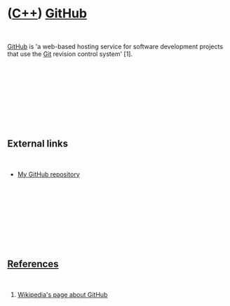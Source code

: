 



 

 

 

 

 

([C++](Cpp.md)) [GitHub](CppGitHub.md)
========================================

 

[GitHub](CppGitHub.md) is 'a web-based hosting service for software
development projects that use the [Git](CppGit.md) revision control
system' \[1\].

 

 

 

 

 

External links
--------------

 

-   [My GitHub
    repository](http://github.com/richelbilderbeek/ProjectRichelBilderbeek)

 

 

 

 

 

[References](CppReferences.md)
-------------------------------

 

1.  [Wikipedia's page about GitHub](http://en.wikipedia.org/wiki/GitHub)

 

 

 

 

 





 



